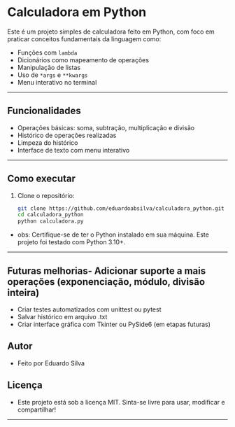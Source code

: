 # Calculadora em Python

Este é um projeto simples de calculadora feito em Python, com foco em praticar conceitos fundamentais da linguagem como:

- Funções com `lambda`
- Dicionários como mapeamento de operações
- Manipulação de listas
- Uso de `*args` e `**kwargs`
- Menu interativo no terminal

---

## Funcionalidades

- Operações básicas: soma, subtração, multiplicação e divisão
- Histórico de operações realizadas
- Limpeza do histórico
- Interface de texto com menu interativo

---

## Como executar

1. Clone o repositório:
   ```bash
   git clone https://github.com/eduardoabsilva/calculadora_python.git
   cd calculadora_python
   python calculadora.py

- obs: Certifique-se de ter o Python instalado em sua máquina. Este projeto foi testado com Python 3.10+.   

---

## Futuras melhorias- Adicionar suporte a mais operações (exponenciação, módulo, divisão inteira)
- Criar testes automatizados com unittest ou pytest
- Salvar histórico em arquivo .txt
- Criar interface gráfica com Tkinter ou PySide6 (em etapas futuras)
## Autor
- Feito por Eduardo Silva

## Licença
- Este projeto está sob a licença MIT. Sinta-se livre para usar, modificar e compartilhar!

---


